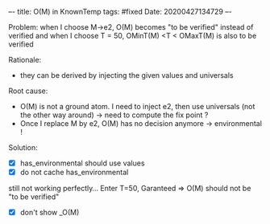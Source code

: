 –-
title: O(M) in KnownTemp
tags: #fixed
Date: 20200427134729
–-

Problem: when I choose M->e2, O(M) becomes "to be verified" instead of verified
and when I choose T = 50, OMinT(M) <T < OMaxT(M) is also to be verified

Rationale:
* they can be derived by injecting the given values and universals

Root cause:
* O(M) is not a ground atom.  I need to inject e2, then use universals (not the other way around) → need to compute the fix point ?
* Once I replace M by e2, O(M) has no decision anymore → environmental !

Solution:
- [x] has_environmental should use values
- [x] do not cache has_environmental

still not working perfectly…  Enter T=50, Garanteed ⇒ O(M) should not be "to be verified"
- [x]  don't show _O(M)